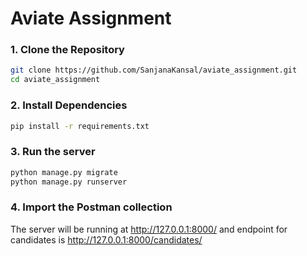 # Aviate Assignment

### 1. Clone the Repository
```bash
git clone https://github.com/SanjanaKansal/aviate_assignment.git
cd aviate_assignment
```

### 2. Install Dependencies
```bash
pip install -r requirements.txt
```

### 3. Run the server
```bash
python manage.py migrate
python manage.py runserver
```

### 4. Import the Postman collection
The server will be running at http://127.0.0.1:8000/
and endpoint for candidates is http://127.0.0.1:8000/candidates/
